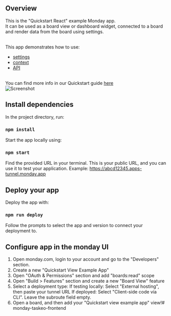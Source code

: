 ## Overview
This is the "Quickstart React" example Monday app. 
<br>It can be used as a board view or dashboard widget, connected to a board and render data from the board using settings.

<br>This app demonstrates how to use: 
- [settings](https://developer.monday.com/apps/docs/mondayget#requesting-context-and-settings-data) 
- [context](https://developer.monday.com/apps/docs/mondayget#sample-context-objects-for-each-feature-type) 
- [API](https://developer.monday.com/apps/docs/mondayapi)

<br>You can find more info in our Quickstart guide [here](https://developer.monday.com/apps/docs/quickstart-view)
<br /> ![Screenshot](https://dapulse-res.cloudinary.com/image/upload/w_900/v1591485466/remote_mondaycom_static/developers/screenshots/final_view.gif)

## Install dependencies

In the project directory, run:

### `npm install`

Start the app locally using:

### `npm start`

Find the provided URL in your terminal. This is your public URL, and you can use it to test your application.
Example: https://abcd12345.apps-tunnel.monday.app

## Deploy your app

Deploy the app with: 

### `npm run deploy`

Follow the prompts to select the app and version to connect your deployment to. 

## Configure app in the monday UI

1. Open monday.com, login to your account and go to the "Developers" section.
2. Create a new "Quickstart View Example App"
3. Open "OAuth & Permissions" section and add "boards:read" scope
4. Open "Build > Features" section and create a new "Board View" feature
5. Select a deployment type:
    If testing locally: Select "External hosting", then paste your tunnel URL
    If deployed: Select "Client-side code via CLI". Leave the subroute field empty. 
6. Open a board, and then add your "Quickstart view example app" view!# monday-taskeo-frontend
